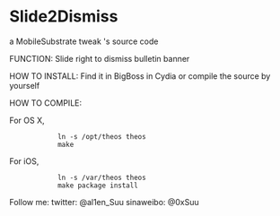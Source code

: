 Slide2Dismiss
=============

a MobileSubstrate tweak 's source code

FUNCTION: Slide right to dismiss bulletin banner

HOW TO INSTALL: Find it in BigBoss in Cydia or compile the source by yourself

HOW TO COMPILE: 

For OS X, 
                
                ln -s /opt/theos theos
                make
                
For iOS, 
                
                ln -s /var/theos theos
                make package install

Follow me: twitter: @al1en_Suu    sinaweibo: @0xSuu
